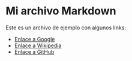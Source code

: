 # Mi archivo Markdown

Este es un archivo de ejemplo con algunos links:

- [Enlace a Google](https://www.google.com)
- [Enlace a Wikipedia](https://es.wikipedia.org/Saharai) 
- [Enlace a GitHub](https://github.com)
